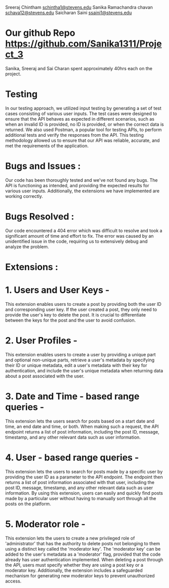 Sreeraj Chintham <schintha1@stevens.edu> Sanika Ramachandra chavan <schava12@stevens.edu> Saicharan Saini <ssaini1@stevens.edu>

# Our github Repo <https://github.com/Sanika1311/Project_3>

Sanika, Sreeraj and Sai Charan spent approximately 40hrs each on the project.

# Testing 
In our testing approach, we utilized input testing by generating a set of test cases consisting of various user inputs. The test cases were designed to ensure that the API behaves as expected in different scenarios, such as when an invalid ID is provided, no ID is provided, or when the correct data is returned. We also used Postman, a popular tool for testing APIs, to perform additional tests and verify the responses from the API. This testing methodology allowed us to ensure that our API was reliable, accurate, and met the requirements of the application.

# Bugs and Issues :
Our code has been thoroughly tested and we've not found any bugs. The API is functioning as intended, and providing the expected results for various user inputs. Additionally, the extensions we have implemented are working correctly.


# Bugs Resolved :
Our code encountered a 404 error which was difficult to resolve and took a significant amount of time and effort to fix. The error was caused by an unidentified issue in the code, requiring us to extensively debug and analyze the problem.


# Extensions :

# 1. Users and User Keys - 
This extension enables users to create a post by providing both the user ID and corresponding user key. If the user created a post, they only need to provide the user's key to delete the post. It is crucial to differentiate between the keys for the post and the user to avoid confusion.

# 2. User Profiles - 
This extension enables users to create a user by providing a unique part and optional non-unique parts, retrieve a user's metadata by specifying their ID or unique metadata, edit a user's metadata with their key for authentication, and include the user's unique metadata when returning data about a post associated with the user.

# 3. Date and Time - based range queries - 
This extension lets the users search for posts based on a start date and time, an end date and time, or both. When making such a request, the API endpoint returns a list of post information, including the post ID, message, timestamp, and any other relevant data such as user information.

# 4. User - based range queries - 
This extension lets the users to search for posts made by a specific user by providing the user ID as a parameter to the API endpoint. The endpoint then returns a list of post information associated with that user, including the post ID, message, timestamp, and any other relevant data such as user information. By using this extension, users can easily and quickly find posts made by a particular user without having to manually sort through all the posts on the platform.

# 5. Moderator role - 
This extension lets the users to create a new privileged role of 'administrator' that has the authority to delete posts not belonging to them using a distinct key called the 'moderator key'. The 'moderator key' can be added to the user's metadata as a 'moderator' flag, provided that the code already has user authentication implemented. When deleting a post through the API, users must specify whether they are using a post key or a moderator key. Additionally, the extension includes a safeguarded mechanism for generating new moderator keys to prevent unauthorized access.





